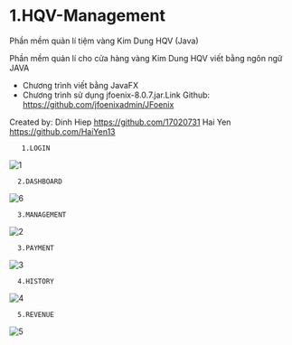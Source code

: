 # 1.HQV-Management
Phần mềm quản lí tiệm vàng Kim Dung HQV (Java)

Phần mềm quản lí cho cửa hàng vàng Kim Dung HQV viết bằng ngôn ngữ JAVA

- Chương trình viết bằng JavaFX
- Chương trình sử dụng jfoenix-8.0.7.jar.Link Github: https://github.com/jfoenixadmin/JFoenix

Created by:
  Dinh Hiep
  https://github.com/17020731
  Hai Yen
  https://github.com/HaiYen13
  
       1.LOGIN
  ![1](https://user-images.githubusercontent.com/37697235/51846678-a38e2800-234c-11e9-87b5-1629c3b8e823.png)
  
      2.DASHBOARD
  ![6](https://user-images.githubusercontent.com/37697235/51981232-16baaa00-24c5-11e9-9752-526f9f2aac11.png)
  
      3.MANAGEMENT
  ![2](https://user-images.githubusercontent.com/37697235/51847087-89087e80-234d-11e9-9a63-7b5ddaa32acc.png)
  
      3.PAYMENT
   ![3](https://user-images.githubusercontent.com/37697235/51981283-33ef7880-24c5-11e9-87d1-17122987ea6e.png)
  
      4.HISTORY
  ![4](https://user-images.githubusercontent.com/37697235/51847091-89087e80-234d-11e9-9f9c-a6dd589dc2c7.png)
  
      5.REVENUE
  ![5](https://user-images.githubusercontent.com/37697235/51847092-89a11500-234d-11e9-9fc6-be556430b6e7.png)
